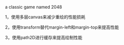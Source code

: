 a classic game named 2048

1，使用多层canvas来减少重绘的性能损耗

2，使用transform替代margin-left和margin-top来提高性能

3，使用path2D进行缓存来提高绘制性能

